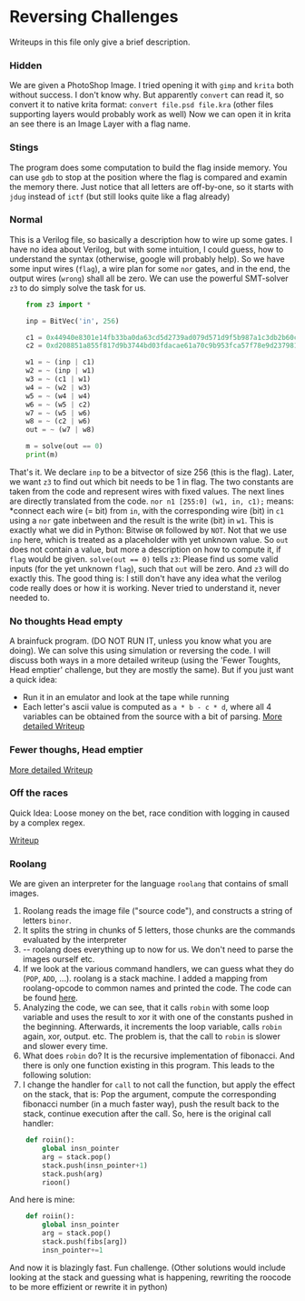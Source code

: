 # Reversing Challenges

Writeups in this file only give a brief description. 
### Hidden
We are given a PhotoShop Image. I tried opening it with `gimp` and `krita` both without success. I don't know why. But apparently `convert` can read it, so convert it to native krita format:
```convert file.psd file.kra```  (other files supporting layers would probably work as well)
Now we can open it in krita an see there is an Image Layer with a flag name.


### Stings
The program does some computation to build the flag inside memory. You can use `gdb` to stop at the position where the flag is compared and examin the memory there. Just notice that all letters are off-by-one, so it starts with `jdug` instead of `ictf` (but still looks quite like a flag already)

### Normal
This is a Verilog file, so basically a description how to wire up some gates. I have no idea about Verilog, but with some intuition, I could guess, how to understand the syntax (otherwise, google will probably help). So we have some input wires (`flag`), a wire plan for some `nor` gates, and in the end, the output wires (`wrong`) shall all be zero. We can use the powerful SMT-solver `z3` to do simply solve the task for us. 
```python
	from z3 import *

	inp = BitVec('in', 256)

	c1 = 0x44940e8301e14fb33ba0da63cd5d2739ad079d571d9f5b987a1c3db2b60c92a3
	c2 = 0xd208851a855f817d9b3744bd03fdacae61a70c9b953fca57f78e9d2379814c21

	w1 = ~ (inp | c1)
	w2 = ~ (inp | w1)
	w3 = ~ (c1 | w1)
	w4 = ~ (w2 | w3)
	w5 = ~ (w4 | w4)
	w6 = ~ (w5 | c2)
	w7 = ~ (w5 | w6)
	w8 = ~ (c2 | w6)
	out = ~ (w7 | w8)

	m = solve(out == 0)
	print(m)
```

That's it. We declare `inp` to be a bitvector of size 256 (this is the flag). Later, we want `z3` to find out which bit needs to be 1 in flag.
The two constants are taken from the code and represent wires with fixed values.
The next lines are directly translated from the code. `nor n1 [255:0] (w1, in, c1);` means:
*connect each wire (= bit) from `in`, with the corresponding wire (bit) in `c1` using a `nor` gate inbetween and the result is the write (bit) in `w1`. This is exactly what we did in Python: Bitwise `OR` followed by `NOT`. Not that we use `inp` here, which is treated as a placeholder with yet unknown value. So `out` does not contain a value, but more a description on how to compute it, if `flag` would be given.
`solve(out == 0)` tells `z3`: Please find us some valid inputs (for the yet unknown `flag`), such that `out` will be zero. And `z3` will do exactly this.
The good thing is: I still don't have any idea what the verilog code really does or how it is working. Never tried to understand it, never needed to.

### No thoughts Head empty
A brainfuck program. (DO NOT RUN IT, unless you know what you are doing).
We can solve this using simulation or reversing the code. I will discuss both ways in a more detailed writeup (using the 'Fewer Toughts, Head emptier' challenge, but they are mostly the same).
But if you just want a quick idea:
- Run it in an emulator and look at the tape while running
- Each letter's ascii value is computed as `a * b - c * d`, where all 4 variables can be obtained from the source with a bit of parsing.
[More detailed Writeup](2021-imaginaryctf/Misc-FewerToughts.md)

### Fewer thoughs, Head emptier
[More detailed Writeup](Reversing-FewerToughts.md)

### Off the races
Quick Idea: Loose money on the bet, race condition with logging in caused by a complex regex.

[Writeup](Reversing-OffToTheRaces.md)

### Roolang
We are given an interpreter for the language `roolang` that contains of small images.
1. Roolang reads the image file ("source code"), and constructs a string of letters `binor`.
2. It splits the string in chunks of 5 letters, those chunks are the commands evaluated by the interpreter
3. -- roolang does everything up to now for us. We don't need to parse the images ourself etc.
4. If we look at the various command handlers, we can guess what they do (`POP`, `ADD`, ...). roolang is a stack machine. I added a mapping from roolang-opcode to common names and printed the code. The code can be found [here](https://github.com/DerBaer0/CTF-writeups/blob/main/2021-imaginaryctf/roolang.code).
5. Analyzing the code, we can see, that it calls `robin` with some loop variable and uses the result to xor it with one of the constants pushed in the beginning. Afterwards, it increments the loop variable, calls `robin` again, xor, output. etc. The problem is, that the call to `robin` is slower and slower every time.
6. What does `robin` do? It is the recursive implementation of fibonacci. And there is only one function existing in this program. This leads to the following solution:
7. I change the handler for `call` to not call the function, but apply the effect on the stack, that is: Pop the argument, compute the corresponding fibonacci number (in a much faster way), push the result back to the stack, continue execution after the call. So, here is the original call handler:
```python
    def roiin():
        global insn_pointer
        arg = stack.pop()
        stack.push(insn_pointer+1)
        stack.push(arg)
        rioon()
```
And here is mine:
```python
    def roiin():
        global insn_pointer
        arg = stack.pop()
        stack.push(fibs[arg])
        insn_pointer+=1
```
And now it is blazingly fast. Fun challenge.
(Other solutions would include looking at the stack and guessing what is happening, rewriting the roocode to be more effizient or rewrite it in python) 

